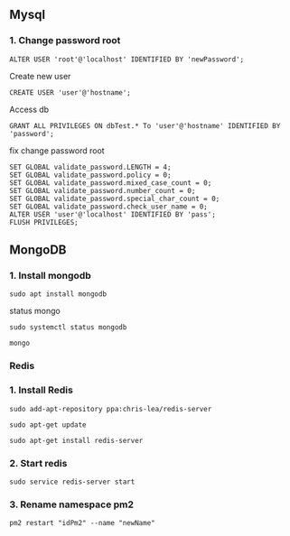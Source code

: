 ## Mysql
### 1. Change password root
```
ALTER USER 'root'@'localhost' IDENTIFIED BY 'newPassword';
```
Create new user
```
CREATE USER 'user'@'hostname';
```
Access db
```
GRANT ALL PRIVILEGES ON dbTest.* To 'user'@'hostname' IDENTIFIED BY 'password';
```
fix change password root
```
SET GLOBAL validate_password.LENGTH = 4;
SET GLOBAL validate_password.policy = 0;
SET GLOBAL validate_password.mixed_case_count = 0;
SET GLOBAL validate_password.number_count = 0;
SET GLOBAL validate_password.special_char_count = 0;
SET GLOBAL validate_password.check_user_name = 0;
ALTER USER 'user'@'localhost' IDENTIFIED BY 'pass';
FLUSH PRIVILEGES;
```
## MongoDB
### 1. Install mongodb
```
sudo apt install mongodb
```
status mongo
```
sudo systemctl status mongodb
```
```
mongo
```
### Redis
### 1. Install Redis
```
sudo add-apt-repository ppa:chris-lea/redis-server
```

```
sudo apt-get update
```

```
sudo apt-get install redis-server
```
### 2. Start  redis

```
sudo service redis-server start
```
### 3. Rename namespace pm2
```
pm2 restart "idPm2" --name "newName"
```
